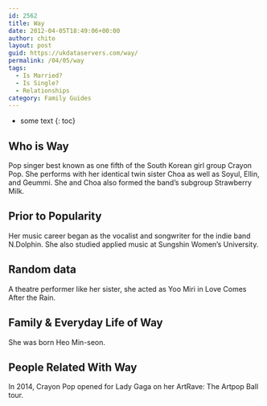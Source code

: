 ```yaml
---
id: 2562
title: Way
date: 2012-04-05T18:49:06+00:00
author: chito
layout: post
guid: https://ukdataservers.com/way/
permalink: /04/05/way
tags:
  - Is Married?
  - Is Single?
  - Relationships
category: Family Guides
---
```


* some text
{: toc}
          
          
## Who is  Way
                  
                  
                  
Pop singer best known as one fifth of the South Korean girl group Crayon Pop. She performs with her identical twin sister Choa as well as Soyul, Ellin, and Geummi. She and Choa also formed the band&#8217;s subgroup Strawberry Milk. 
                  
                
                
                
## Prior to Popularity 
                  
                  
                  
Her music career began as the vocalist and songwriter for the indie band N.Dolphin. She also studied applied music at Sungshin Women&#8217;s University.
                  
                
                
                
## Random data 
                  
                  
                  
A theatre performer like her sister, she acted as Yoo Miri in Love Comes After the Rain.
                  
                
                
                
## Family & Everyday Life of Way
                  
                  
                  
She was born Heo Min-seon.
                  
                
                
                
## People Related With  Way
                  
                  
                  
In 2014, Crayon Pop opened for Lady Gaga on her ArtRave: The Artpop Ball tour.
                  
                
              
            
          
          
          
    
    
  

